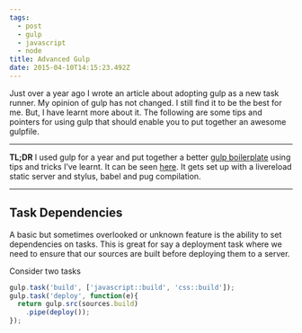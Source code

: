 ```yaml
---
tags:
  - post
  - gulp
  - javascript
  - node
title: Advanced Gulp
date: 2015-04-10T14:15:23.492Z
---
```


Just over a year ago I wrote an article about adopting gulp as a new task runner. My opinion of gulp has not changed. I still find it to be the best for me. But, I have learnt more about it. The following are some tips and pointers for using gulp that should enable you to put together an awesome gulpfile.

- - -

**TL;DR** I used gulp for a year and put together a better [gulp boilerplate](https://github.com/jh3y/gulp-boilerplate) using tips and tricks I’ve learnt. It can be seen [here](https://github.com/jh3y/gulp-boilerplate). It gets set up with a livereload static server and stylus, babel and pug compilation.

- - -

## Task Dependencies

A basic but sometimes overlooked or unknown feature is the ability to set dependencies on tasks. This is great for say a deployment task where we need to ensure that our sources are built before deploying them to a server.

Consider two tasks

```javascript
gulp.task('build', ['javascript::build', 'css::build']);
gulp.task('deploy', function(e){
  return gulp.src(sources.build)
    .pipe(deploy());
});
```